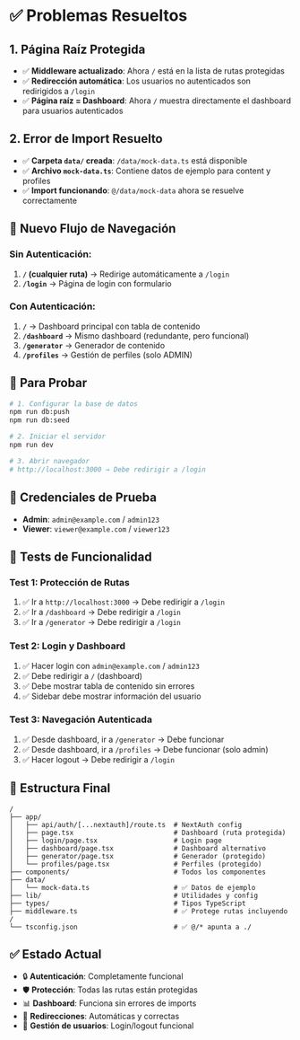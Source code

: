 # ✅ Problemas Resueltos

## 1. Página Raíz Protegida
- ✅ **Middleware actualizado**: Ahora `/` está en la lista de rutas protegidas
- ✅ **Redirección automática**: Los usuarios no autenticados son redirigidos a `/login`
- ✅ **Página raíz = Dashboard**: Ahora `/` muestra directamente el dashboard para usuarios autenticados

## 2. Error de Import Resuelto
- ✅ **Carpeta `data/` creada**: `/data/mock-data.ts` está disponible
- ✅ **Archivo `mock-data.ts`**: Contiene datos de ejemplo para content y profiles
- ✅ **Import funcionando**: `@/data/mock-data` ahora se resuelve correctamente

## 🔄 Nuevo Flujo de Navegación

### Sin Autenticación:
1. **`/` (cualquier ruta)** → Redirige automáticamente a `/login`
2. **`/login`** → Página de login con formulario

### Con Autenticación:
1. **`/`** → Dashboard principal con tabla de contenido
2. **`/dashboard`** → Mismo dashboard (redundante, pero funcional)
3. **`/generator`** → Generador de contenido
4. **`/profiles`** → Gestión de perfiles (solo ADMIN)

## 🚀 Para Probar

```bash
# 1. Configurar la base de datos
npm run db:push
npm run db:seed

# 2. Iniciar el servidor
npm run dev

# 3. Abrir navegador
# http://localhost:3000 → Debe redirigir a /login
```

## 📝 Credenciales de Prueba
- **Admin**: `admin@example.com` / `admin123`
- **Viewer**: `viewer@example.com` / `viewer123`

## 🧪 Tests de Funcionalidad

### Test 1: Protección de Rutas
1. ✅ Ir a `http://localhost:3000` → Debe redirigir a `/login`
2. ✅ Ir a `/dashboard` → Debe redirigir a `/login`
3. ✅ Ir a `/generator` → Debe redirigir a `/login`

### Test 2: Login y Dashboard
1. ✅ Hacer login con `admin@example.com` / `admin123`
2. ✅ Debe redirigir a `/` (dashboard)
3. ✅ Debe mostrar tabla de contenido sin errores
4. ✅ Sidebar debe mostrar información del usuario

### Test 3: Navegación Autenticada
1. ✅ Desde dashboard, ir a `/generator` → Debe funcionar
2. ✅ Desde dashboard, ir a `/profiles` → Debe funcionar (solo admin)
3. ✅ Hacer logout → Debe redirigir a `/login`

## 📁 Estructura Final

```
/
├── app/
│   ├── api/auth/[...nextauth]/route.ts  # NextAuth config
│   ├── page.tsx                         # Dashboard (ruta protegida)
│   ├── login/page.tsx                   # Login page
│   ├── dashboard/page.tsx               # Dashboard alternativo
│   ├── generator/page.tsx               # Generador (protegido)
│   └── profiles/page.tsx                # Perfiles (protegido)
├── components/                          # Todos los componentes
├── data/
│   └── mock-data.ts                     # ✅ Datos de ejemplo
├── lib/                                 # Utilidades y config
├── types/                               # Tipos TypeScript
├── middleware.ts                        # ✅ Protege rutas incluyendo /
└── tsconfig.json                        # ✅ @/* apunta a ./
```

## ✅ Estado Actual
- 🔒 **Autenticación**: Completamente funcional
- 🛡️ **Protección**: Todas las rutas están protegidas
- 📊 **Dashboard**: Funciona sin errores de imports
- 🔄 **Redirecciones**: Automáticas y correctas
- 👤 **Gestión de usuarios**: Login/logout funcional